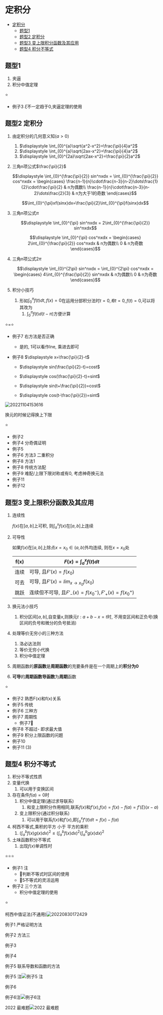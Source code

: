 # 定积分

- [定积分](#定积分)
  - [题型1](#题型1)
  - [题型2 定积分](#题型2-定积分)
  - [题型3 变上限积分函数及其应用](#题型3-变上限积分函数及其应用)
  - [题型4 积分不等式](#题型4-积分不等式)

## 题型1

1. 夹逼
2. 积分中值定理

⭐

- 例子3 $\xi$不一定趋于0,夹逼定理的使用

## 题型2 定积分

1. 由定积分的几何意义知$(a>0)$
   1. $\displaystyle \int_{0}^{a}\sqrt{a^2-x^2}=\frac{\pi}{4}a^2$
   1. $\displaystyle \int_{0}^{a}\sqrt{2ax-x^2}=\frac{\pi}{4}a^2$
   1. $\displaystyle \int_{0}^{2a}\sqrt{2ax-x^2}=\frac{\pi}{2}a^2$

2. 三角n项公式$\frac{\pi}{2}$

    $$\displaystyle \int_{0}^{\frac{\pi}{2}} sin^nxdx = \int_{0}^{\frac{\pi}{2}} cos^nxdx = \begin{cases}
    \frac{n-1}{n}\cdot\frac{n-3}{n-2}\dots\frac{1}{2}\cdot\frac{\pi}{2} & n为偶数\\
    \frac{n-1}{n}\cdot\frac{n-3}{n-2}\dots\frac{2}{3} & n为大于1的奇数
    \end{cases}$$

    $$\int_{0}^{\pi}xf(sinx)dx=\frac{\pi}{2}\int_{0}^{\pi}f(sinx)dx$$

3. 三角n项公式$\pi$

    $$\displaystyle \int_{0}^{\pi} sin^nxdx = 2\int_{0}^{\frac{\pi}{2}} sin^nxdx$$

    $$\displaystyle \int_{0}^{\pi} cos^nxdx = \begin{cases}
    2\int_{0}^{\frac{\pi}{2}} cos^nxdx & n为偶数\\
    0 & n为奇数
    \end{cases}$$

4. 三角n项公式$2\pi$

    $$\displaystyle \int_{0}^{2\pi} sin^nxdx = \int_{0}^{2\pi} cos^nxdx = \begin{cases}
    4\int_{0}^{\frac{\pi}{2}} sin^nxdx & n为偶数\\
    0 & n为奇数
    \end{cases}$$

5. 积分小技巧
   1. 形如$\displaystyle \int_{0}^{\pi}f(t)dt,f(x)=0$在运用分部积分法时$t=0$,$有t=0,f(t)=0$,可以将其改为
      1. $\displaystyle \int_{0}^{\pi}f(t)d(t-\pi)$方便计算

⭐=⭐

- 例子7 右方法是否正确
  - 是的, 1可以看作lne, 乘进去即可
- 例子8 $\displaystyle x=\frac{\pi}{2}-t$

  - $\displaystyle sin(\frac{\pi}{2}-t)=cost$

  - $\displaystyle cos(\frac{\pi}{2}-t)=sint$
  - $\displaystyle sin(t+\frac{\pi}{2})=cost$
  - $\displaystyle cos(t-\frac{\pi}{2})=sint$

![20221104153616](https://raw.githubusercontent.com/Logible/Image/main/note_image/20221104153616.png)

换元的时候记得换上下限

⭐

- 例子2
- 例子4 分奇偶证明
- 例子5
- 例子6 方法3 二重积分
- 例子8 方法1
- 例子8 传统方法配
- 例子9 难配/上限下限对称或有0, 考虑神奇换元法
- 例子11
- 例子12

## 题型3 变上限积分函数及其应用

1. 连续性

    $f(x)$在$[a,b]$上可积, 则$\int_{a}^{x}f(x)$在$[a,b]$上连续

2. 可导性

    如果$f(x)$在$[a,b]$上除点$x=x_0 \in (a,b)$外均连续, 则在$x=x_0$处

    f(x)|$F(x)=\int_{a}^{x}f(t)dt$
    --|--|
    连续|可导, 且$F'(x)=f(x_0)$
    可去|可导, 且$F'(x)=lim_{x \to x_0}f(x_0)$
    跳跃|连续但不可导, 且$F'_-(x)=f({x_0}^-),F'_+(x)=f({x_0}^+)$

3. 换元法小技巧
   1. 积分区间$[a,b]$,自变量$x$,则换元$t: a+b-x=t$时, 不用变区间和正负号(换区间的负号和微分的负号抵消)
4. 处理等价无穷小的三种方法
   1. 洛必达法则
   2. 等价无穷小代换
   3. 积分中值定理

5. 周期函数的**原函数**是**周期函数**的充要条件是在一个周期上的**积分为0**
6. **可导**的**周期函数导函数**为**周期**函数

⭐

- 例子2 熟悉F(x)和f(x)关系
- 例子5 传统
- 例子6 三种方
- 例子7 周期性
  - 例子7🐖
- 例子8 不超过- 即求最大值
- 例子9 积分上限函数的问题
- 例子10
- 例子11 (3)

## 题型4 积分不等式

1. 积分不等式性质
2. 变量代换
   1. 可以用于变换区间
3. 存在条件$f(a)=0$时
   1. 积分中值定理(通过求导联系)
      1. 和变上限积分作用相同,联系$f(x)$和$f'(x)$,$f(x)=f(x)-f(a)=f'(\xi)(x-a)$
   2. 变上限积分(通过积分联系)
      1. 可以用于联系$f(x)$和$f'(x)$,即$\int_{a}^{x}f'(t)dt=f(x)-f(a)$
4. 柯西不等式,乘积的平方 小于 平方的乘积
   1. $\displaystyle (\int_{a}^{b}f(x)g(x)dx)^2 \le (\int_{a}^{b}f(x)dx)^2(\int_{a}^{b}g(x)dx)^2$
5. 土味函数积分不等式
   1. 出现$f(x)$单调性时

⭐⭐⭐

- 例子1 注
  - 🏀判断不等式时区间的使用
  - 🏀5不等式的灵活运用
- 例子2 三个方法
  - 积分中值定理的使用

⭐

柯西中值证法(不通用)![20220830172429](https://raw.githubusercontent.com/Logible/Image/main/note_image/20220830172429.png)

例子1 严格证明方法

例子2 方法三

例子3

例子4

例子5 联系导数和函数的方法

例子5 注![例子5 注](https://raw.githubusercontent.com/Logible/Image/main/note_image/20220831170532.png)

例子6

例子6注![例子6注](https://mmbiz.qpic.cn/mmbiz_jpg/SUIPcAicB0biavUfQKEI0T7UDiaGn0COft7zx4oxUdRzJ0o4O50P5kdAvS2IMkicjU3FZFfBayyYqLibvoKN3Zaml2Q/640?wx_fmt=jpeg&wxfrom=5&wx_lazy=1&wx_co=1)

2022 最难题![2022 最难题](https://raw.githubusercontent.com/Logible/Image/main/note_image/20220830183004.png)
